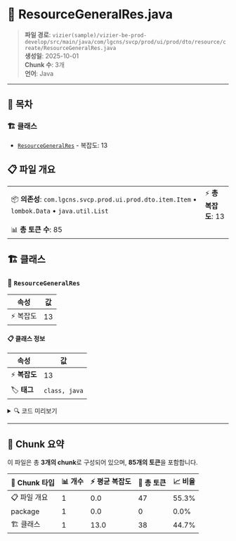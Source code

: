 # 📄 ResourceGeneralRes.java

> **파일 경로**: `vizier(sample)/vizier-be-prod-develop/src/main/java/com/lgcns/svcp/prod/ui/prod/dto/resource/create/ResourceGeneralRes.java`  
> **생성일**: 2025-10-01  
> **Chunk 수**: 3개  
> **언어**: Java
---

## 📑 목차

### 🏗️ 클래스
- [`ResourceGeneralRes`](#class-resourcegeneralres) - 복잡도: 13

## 📋 파일 개요

| | |
|--|--|
| 📦 **의존성**: `com.lgcns.svcp.prod.ui.prod.dto.item.Item` • `lombok.Data` • `java.util.List` | ⚡ **총 복잡도**: 13 |
| 📊 **총 토큰 수**: 85 |  |



## 🏗️ 클래스

### <a id="class-resourcegeneralres"></a>🎯 `ResourceGeneralRes`

| 속성 | 값 |
|------|----|
| ⚡ 복잡도 | 13 |



#### 📋 클래스 정보

| 속성 | 값 |
|------|----|
| ⚡ **복잡도** | 13 || 📍 **라인 범위** | 9-9 |
| 🏷️ **태그** | `class, java` |

<details>
<summary>🔍 코드 미리보기</summary>

```java
public class ResourceGeneralRes {
    private String uuid;
    private String name;
    private String code;
    private String itemCode;
    private List<Item> itemCodeList;
    private String typeCode;
    private String startDate;
    private String endDate;
    private String relationStartDate;
    private String relationEndDate;
    private String overview;
}...
```

**Chunk 정보**
- 🆔 **ID**: `fc9740bc8beb`
- 📍 **라인**: 9-9
- 📊 **토큰**: 38
- 🏷️ **태그**: `class, java`

</details>

---





## 🧩 Chunk 요약

이 파일은 총 **3개의 chunk**로 구성되어 있으며, **85개의 토큰**을 포함합니다.

| 🧩 Chunk 타입 | 📊 개수 | ⚡ 평균 복잡도 | 📝 총 토큰 | 📈 비율 |
|---------------|--------|-------------|----------|--------|
| 📋 파일 개요 | 1 | 0.0 | 47 | 55.3% |
| package | 1 | 0.0 | 0 | 0.0% |
| 🏗️ 클래스 | 1 | 13.0 | 38 | 44.7% |

